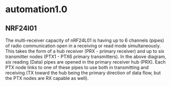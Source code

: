 # automation1.0
## NRF24l01
The multi-receiver capacity of nRF24L01 is having up to 6 channels (pipes) of radio communication open in a receiving or read mode simultaneously. This takes the form of a hub receiver (PRX - primary receiver) and up to six transmitter nodes (PTX1 - PTX6 primary transmitters). In the above diagram, six reading (Data) pipes are opened in the primary receiver hub (PRX). Each PTX node links to one of these pipes to use both in transmitting and receiving (TX toward the hub being the primary direction of data flow, but the PTX nodes are RX capable as well).
